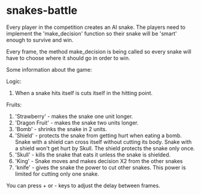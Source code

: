 # snakes-battle

Every player in the competition creates an AI snake.
The players need to implement the 'make_decision' function so their snake will be 'smart' enough to survive and win.

Every frame, the method make_decision is being called so every snake will have to choose where it should go in order to win.

Some information about the game:

Logic:
1. When a snake hits itself is cuts itself in the hitting point.

Fruits:
1. 'Strawberry' - makes the snake one unit longer.
2. 'Dragon Fruit' - makes the snake two units longer.
3. 'Bomb' - shrinks the snake in 2 units.
4. 'Shield' -  protects the snake from getting hurt when eating a bomb. Snake with a shield can cross itself without cutting its body. Snake with a shield won't get hurt by Skull. The shield protects the snake only once.
5. 'Skull' -  kills the snake that eats it unless the snake is shielded.
6. 'King' - Snake moves and makes decision X2 from the other snakes
7. 'knife' - gives the snake the power to cut other snakes. This power is limited for cutting only one snake.


You can press + or - keys to adjust the delay between frames.